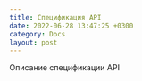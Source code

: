 ```yaml
---
title: Спецификация API
date: 2022-06-28 13:47:25 +0300
category: Docs
layout: post
---
```


Описание спецификации API
